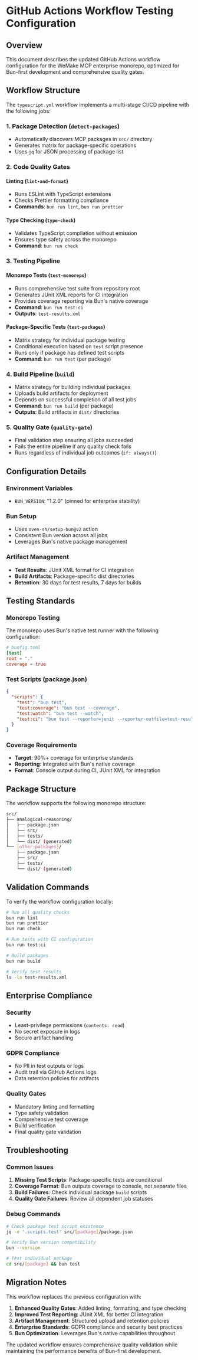 # GitHub Actions Workflow Testing Configuration

## Overview

This document describes the updated GitHub Actions workflow configuration for the WeMake MCP enterprise monorepo,
optimized for Bun-first development and comprehensive quality gates.

## Workflow Structure

The `typescript.yml` workflow implements a multi-stage CI/CD pipeline with the following jobs:

### 1. Package Detection (`detect-packages`)

- Automatically discovers MCP packages in `src/` directory
- Generates matrix for package-specific operations
- Uses `jq` for JSON processing of package list

### 2. Code Quality Gates

#### Linting (`lint-and-format`)

- Runs ESLint with TypeScript extensions
- Checks Prettier formatting compliance
- **Commands**: `bun run lint`, `bun run prettier`

#### Type Checking (`type-check`)

- Validates TypeScript compilation without emission
- Ensures type safety across the monorepo
- **Command**: `bun run check`

### 3. Testing Pipeline

#### Monorepo Tests (`test-monorepo`)

- Runs comprehensive test suite from repository root
- Generates JUnit XML reports for CI integration
- Provides coverage reporting via Bun's native coverage
- **Command**: `bun run test:ci`
- **Outputs**: `test-results.xml`

#### Package-Specific Tests (`test-packages`)

- Matrix strategy for individual package testing
- Conditional execution based on `test` script presence
- Runs only if package has defined test scripts
- **Command**: `bun run test` (per package)

### 4. Build Pipeline (`build`)

- Matrix strategy for building individual packages
- Uploads build artifacts for deployment
- Depends on successful completion of all test jobs
- **Command**: `bun run build` (per package)
- **Outputs**: Build artifacts in `dist/` directories

### 5. Quality Gate (`quality-gate`)

- Final validation step ensuring all jobs succeeded
- Fails the entire pipeline if any quality check fails
- Runs regardless of individual job outcomes (`if: always()`)

## Configuration Details

### Environment Variables

- `BUN_VERSION`: "1.2.0" (pinned for enterprise stability)

### Bun Setup

- Uses `oven-sh/setup-bun@v2` action
- Consistent Bun version across all jobs
- Leverages Bun's native package management

### Artifact Management

- **Test Results**: JUnit XML format for CI integration
- **Build Artifacts**: Package-specific dist directories
- **Retention**: 30 days for test results, 7 days for builds

## Testing Standards

### Monorepo Testing

The monorepo uses Bun's native test runner with the following configuration:

```toml
# bunfig.toml
[test]
root = "."
coverage = true
```

### Test Scripts (package.json)

```json
{
  "scripts": {
    "test": "bun test",
    "test:coverage": "bun test --coverage",
    "test:watch": "bun test --watch",
    "test:ci": "bun test --reporter=junit --reporter-outfile=test-results.xml --coverage"
  }
}
```

### Coverage Requirements

- **Target**: 90%+ coverage for enterprise standards
- **Reporting**: Integrated with Bun's native coverage
- **Format**: Console output during CI, JUnit XML for integration

## Package Structure

The workflow supports the following monorepo structure:

```bash
src/
├── analogical-reasoning/
│   ├── package.json
│   ├── src/
│   ├── tests/
│   └── dist/ (generated)
└── [other-packages]/
    ├── package.json
    ├── src/
    ├── tests/
    └── dist/ (generated)
```

## Validation Commands

To verify the workflow configuration locally:

```bash
# Run all quality checks
bun run lint
bun run prettier
bun run check

# Run tests with CI configuration
bun run test:ci

# Build packages
bun run build

# Verify test results
ls -la test-results.xml
```

## Enterprise Compliance

### Security

- Least-privilege permissions (`contents: read`)
- No secret exposure in logs
- Secure artifact handling

### GDPR Compliance

- No PII in test outputs or logs
- Audit trail via GitHub Actions logs
- Data retention policies for artifacts

### Quality Gates

- Mandatory linting and formatting
- Type safety validation
- Comprehensive test coverage
- Build verification
- Final quality gate validation

## Troubleshooting

### Common Issues

1. **Missing Test Scripts**: Package-specific tests are conditional
2. **Coverage Format**: Bun outputs coverage to console, not separate files
3. **Build Failures**: Check individual package `build` scripts
4. **Quality Gate Failures**: Review all dependent job statuses

### Debug Commands

```bash
# Check package test script existence
jq -e '.scripts.test' src/[package]/package.json

# Verify Bun version compatibility
bun --version

# Test individual package
cd src/[package] && bun test
```

## Migration Notes

This workflow replaces the previous configuration with:

1. **Enhanced Quality Gates**: Added linting, formatting, and type checking
2. **Improved Test Reporting**: JUnit XML for better CI integration
3. **Artifact Management**: Structured upload and retention policies
4. **Enterprise Standards**: GDPR compliance and security best practices
5. **Bun Optimization**: Leverages Bun's native capabilities throughout

The updated workflow ensures comprehensive quality validation while maintaining the performance benefits of Bun-first
development.
